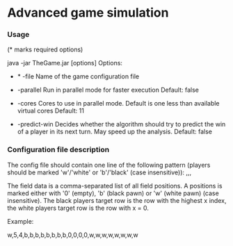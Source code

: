 # Advanced game simulation

### Usage
(\* marks required options)

java -jar TheGame.jar [options]
  Options:
  + \* -file
      Name of the game configuration file
      
  +   -parallel
      Run in parallel mode for faster execution
      Default: false
      
  +   -cores
      Cores to use in parallel mode. Default is one less than available 
      virtual cores
      Default: 11
      
  +   -predict-win
      Decides whether the algorithm should try to predict the win of a player 
      in its next turn. May speed up the analysis.
      Default: false
      

### Configuration file description

The config file should contain one line of the following pattern (players should be marked 'w'/'white' or 
'b'/'black' (case insensitive)):
<starting player>,<x-Dimension>,<y-Dimension>,<field data>

The field data is a comma-separated list of all field positions. A positions is marked either with '0' (empty), 
'b' (black pawn) or 'w' (white pawn) (case insensitive). The black players target row is the row with the highest x index,
the white players target row is the row with x = 0.


Example:

w,5,4,b,b,b,b,b,b,b,b,0,0,0,0,w,w,w,w,w,w,w,w
